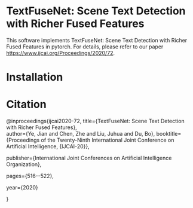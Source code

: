 # TextFuseNet: Scene Text Detection with Richer Fused Features
This software implements TextFuseNet: Scene Text Detection with Richer Fused Features in pytorch. For details, please refer to our paper https://www.ijcai.org/Proceedings/2020/72.

# Installation

# Citation
@inproceedings{ijcai2020-72,
  title={TextFuseNet: Scene Text Detection with Richer Fused Features},  
  author={Ye, Jian and Chen, Zhe and Liu, Juhua and Du, Bo}, 
  booktitle={Proceedings of the Twenty-Ninth International Joint Conference on Artificial Intelligence, {IJCAI-20}}, 
  
  publisher={International Joint Conferences on Artificial Intelligence Organization}, 
  
  pages={516--522}, 
  
  year={2020}
  
}
